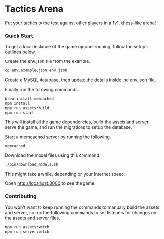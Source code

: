 # Tactics Arena

Put your tactics to the test against other players in a 1v1, chess-like arena!

### Quick Start

To get a local instance of the game up-and-running, follow the setups outlines below.

Create the env.json file from the example.

```bash
cp env.example.json env.json
```

Create a MySQL database, then update the details inside the env.json file.

Finally run the following commands.

```bash
brew install memcached
npm install
npm run assets:build
npm run start
```

This will install all the game dependencies, build the assets and server, serve the game,
and run the migrations to setup the database.

Start a memcached server by running the following.

```bash
memcached
```

Download the model files using this command.

```bash
./bin/download_models.sh
```

This might take a while, depending on your Internet speed.

Open [http://localhost:3000](http://localhost:3000) to see the game.

### Contributing

You won't want to keep running the commands to manually build the assets and server, so run 
the following commands to set listeners for changes on the assets and server files.

```bash
npm run assets:watch
npm run server:watch
```

